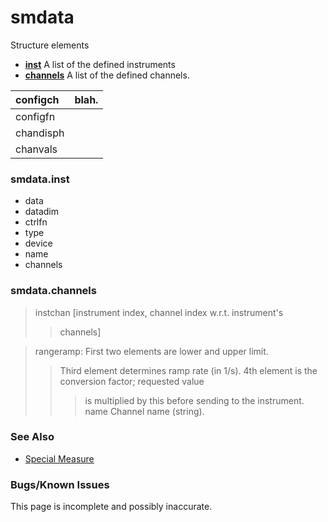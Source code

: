 # smdata #
Structure elements
  * **[inst](#smdata.inst.md)** A list of the defined instruments
  * **[channels](#smdata.channels.md)** A list of the defined channels.

| configch  | blah. |
|:----------|:------|
| configfn  |       |
| chandisph |       |
| chanvals  |       |


### smdata.inst ###
  * data
  * datadim
  * ctrlfn
  * type
  * device
  * name
  * channels

### smdata.channels ###
> instchan   [instrument index, channel index w.r.t. instrument's
> > channels]

> rangeramp: First two elements are lower and upper limit.
> > Third element determines ramp rate (in 1/s).
> > 4th element is the conversion factor; requested value
> > > is multiplied by this before sending to the
> > > instrument.
> > > name	   Channel name (string).

### See Also ###
  * [Special Measure](SpecialMeasure.md)

### Bugs/Known Issues ###
This page is incomplete and possibly inaccurate.
